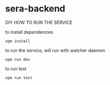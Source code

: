 # sera-backend

DIY HOW TO RUN THE SERVICE

to install dependencies

```
npm install

```

to run the service, will run with watcher daemon

```
npm run dev
```

to run test

```
npm run test
```

